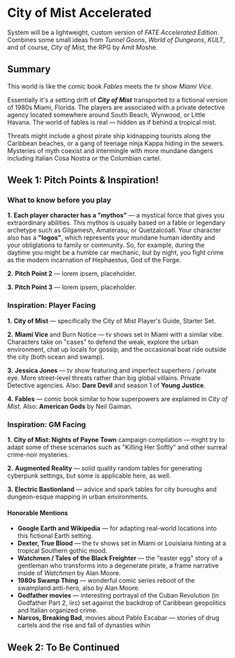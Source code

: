 # City of Mist Accelerated

System will be a lightweight, custom version of _FATE Accelerated Edition_. Combines some small ideas from _Tunnel Goons_, _World of Dungeons_, _KULT_, and of course, _City of Mist_, the RPG by Amít Moshe.

## Summary

This world is like the comic book _Fables_ meets the tv show _Miami Vice_. 

Essentially it's a setting drift of **_City of Mist_** transported to a fictional version of 1980s Miami, Florida. The players are associated with a private detective agency located somewhere around South Beach, Wynwood, or Little Havana. The world of fables is real — hidden as if behind a tropical mist. 

Threats might include a ghost pirate ship kidnapping tourists along the Caribbean beaches, or a gang of teenage ninja Kappa hiding in the sewers. Mysteries of myth coexist and intermingle with more mundane dangers including Italian Cosa Nostra or the Columbian cartel.

## Week 1: Pitch Points & Inspiration!

### What to know before you play

 **1.** **Each player character has a "mythos"** — a mystical force that gives you extraordinary abilities. This mythos is usually based on a fable or legendary archetype such as Gilgamesh, Amaterasu, or Quetzalcóatl. Your character also has a **"logos"**, which represents your mundane human identity and your obliglations to family or community. So, for example, during the daytime you might be a humble car mechanic, but by night, you fight crime as the modern incarnation of Hephaestus, God of the Forge.

 **2.** **Pitch Point 2** — lorem ipsem, placeholder.

 **3.** **Pitch Point 3** — lorem ipsem, placeholder.

### Inspiration: Player Facing

 **1.** **City of Mist** — specifically the City of Mist Player's Guide, Starter Set.

 **2.** **Miami Vice** and Burn Notice — tv shows set in Miami with a similar vibe. Characters take on "cases" to defend the weak, explore the urban environment, chat up locals for gossip, and the occasional boat ride outside the city (both ocean and swamp).
 
 **3.** **Jessica Jones** — tv show featuring and imperfect superhero / private eye. More street-level threats rather than big global villains. Private Detective agencies. 
 Also: **Dare Devil** and season 1 of **Young Justice**.
 
 **4.** **Fables** — comic book similar to how superpowers are explained in _City of Mist_. 
 Also: **American Gods** by Neil Gaiman. 

### Inspiration: GM Facing

 **1.** **City of Mist: Nights of Payne Town** campaign compilation — might try to adapt some of these scenarios such as "Killing Her Softly" and other surreal crime-noir mysteries.

 **2.** **Augmented Reality** — solid quality random tables for generating cyberpunk settings, but some is applicable here, as well.

 **3.** **Electric Bastionland** — advice and spark tables for city buroughs and dungeon-esque mapping in urban environments.
 
#### Honorable Mentions

 - **Google Earth and Wikipedia** — for adapting real-world locations into this fictional Earth setting. 
 - **Dexter, True Blood** — the tv shows set in Miami or Louisiana hinting at a tropical Southern gothic mood.
 - **Watchmen / Tales of the Black Freighter** — the "easter egg" story of a gentleman who transforms into a degenerate pirate, a frame narrative inside of _Watchmen_ by Alan Moore.
 - **1980s Swamp Thing** — wonderful comic series reboot of the swampland anti-hero, also by Alan Moore.
 - __Godfather movies__ — interesting portrayal of the Cuban Revolution (in Godfather Part 2, iirc) set against the backdrop of Caribbean geopolitics and Italian organized crime.
 - **Narcos, Breaking Bad**, movies about Pablo Escabar — stories of drug cartels and the rise and fall of dynasties wihin

## Week 2: To Be Continued
